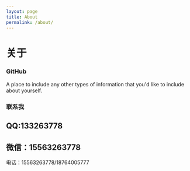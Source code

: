 ```yaml
---
layout: page
title: About
permalink: /about/
---
```

# 关于

### GitHub

A place to include any other types of information that you'd like to include about yourself.

### 联系我

QQ:133263778
---
微信：15563263778
---
电话：15563263778/18764005777
